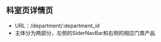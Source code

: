 <!--
 * @Author       : fatewang
 * @Github       : https://github.com/Burning-Shadow
 * @Major        : Software Engineering
 * @SchoolStatus : 2016
 * @Date         : 2020-01-09 18:36:27
 * @LastEditors  : fatewang
 * @LastEditTime : 2020-01-11 21:48:41
 * @Description  : Edit it for yourself
 * @ContactMe    : siir_52721@qq.com
 -->
## 科室页详情页

- URL：/department/:department_id
- 主体分为两部分，左侧的SiderNavBar和右侧的相应门类产品
